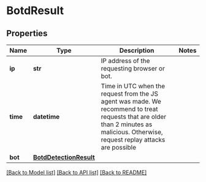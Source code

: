 # BotdResult

## Properties
Name | Type | Description | Notes
------------ | ------------- | ------------- | -------------
**ip** | **str** | IP address of the requesting browser or bot. | 
**time** | **datetime** | Time in UTC when the request from the JS agent was made. We recommend to treat requests that are older than 2 minutes as malicious. Otherwise, request replay attacks are possible | 
**bot** | [**BotdDetectionResult**](BotdDetectionResult.md) |  | 

[[Back to Model list]](../README.md#documentation-for-models) [[Back to API list]](../README.md#documentation-for-api-endpoints) [[Back to README]](../README.md)

